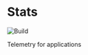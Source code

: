 # Stats

![Build](https://github.com/Xivolkar/Stats/workflows/Go/badge.svg?branch=main)

Telemetry for applications

